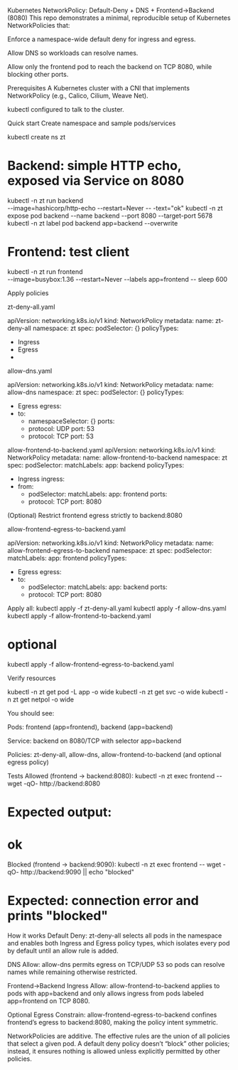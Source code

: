 Kubernetes NetworkPolicy: Default-Deny + DNS + Frontend→Backend (8080)
This repo demonstrates a minimal, reproducible setup of Kubernetes NetworkPolicies that:

Enforce a namespace-wide default deny for ingress and egress.

Allow DNS so workloads can resolve names.

Allow only the frontend pod to reach the backend on TCP 8080, while blocking other ports.

Prerequisites
A Kubernetes cluster with a CNI that implements NetworkPolicy (e.g., Calico, Cilium, Weave Net).

kubectl configured to talk to the cluster.

Quick start
Create namespace and sample pods/services


kubectl create ns zt

# Backend: simple HTTP echo, exposed via Service on 8080
kubectl -n zt run backend \
  --image=hashicorp/http-echo --restart=Never -- -text="ok"
kubectl -n zt expose pod backend --name backend --port 8080 --target-port 5678
kubectl -n zt label pod backend app=backend --overwrite

# Frontend: test client
kubectl -n zt run frontend \
  --image=busybox:1.36 --restart=Never --labels app=frontend -- sleep 600

Apply policies

zt-deny-all.yaml

apiVersion: networking.k8s.io/v1
kind: NetworkPolicy
metadata:
  name: zt-deny-all
  namespace: zt
spec:
  podSelector: {}
  policyTypes:
  - Ingress
  - Egress
  - 
allow-dns.yaml

apiVersion: networking.k8s.io/v1
kind: NetworkPolicy
metadata:
  name: allow-dns
  namespace: zt
spec:
  podSelector: {}
  policyTypes:
  - Egress
  egress:
  - to:
    - namespaceSelector: {}
    ports:
    - protocol: UDP
      port: 53
    - protocol: TCP
      port: 53
      
allow-frontend-to-backend.yaml
apiVersion: networking.k8s.io/v1
kind: NetworkPolicy
metadata:
  name: allow-frontend-to-backend
  namespace: zt
spec:
  podSelector:
    matchLabels:
      app: backend
  policyTypes:
  - Ingress
  ingress:
  - from:
    - podSelector:
        matchLabels:
          app: frontend
    ports:
    - protocol: TCP
      port: 8080

(Optional) Restrict frontend egress strictly to backend:8080

allow-frontend-egress-to-backend.yaml

apiVersion: networking.k8s.io/v1
kind: NetworkPolicy
metadata:
  name: allow-frontend-egress-to-backend
  namespace: zt
spec:
  podSelector:
    matchLabels:
      app: frontend
  policyTypes:
  - Egress
  egress:
  - to:
    - podSelector:
        matchLabels:
          app: backend
    ports:
    - protocol: TCP
      port: 8080
      
Apply all:
kubectl apply -f zt-deny-all.yaml
kubectl apply -f allow-dns.yaml
kubectl apply -f allow-frontend-to-backend.yaml
# optional
kubectl apply -f allow-frontend-egress-to-backend.yaml

Verify resources

kubectl -n zt get pod -L app -o wide
kubectl -n zt get svc -o wide
kubectl -n zt get netpol -o wide

You should see:

Pods: frontend (app=frontend), backend (app=backend)

Service: backend on 8080/TCP with selector app=backend

Policies: zt-deny-all, allow-dns, allow-frontend-to-backend (and optional egress policy)

Tests
Allowed (frontend → backend:8080):
kubectl -n zt exec frontend -- wget -qO- http://backend:8080
# Expected output:
# ok

Blocked (frontend → backend:9090):
kubectl -n zt exec frontend -- wget -qO- http://backend:9090 || echo "blocked"
# Expected: connection error and prints "blocked"


How it works
Default Deny: zt-deny-all selects all pods in the namespace and enables both Ingress and Egress policy types, which isolates every pod by default until an allow rule is added.

DNS Allow: allow-dns permits egress on TCP/UDP 53 so pods can resolve names while remaining otherwise restricted.

Frontend→Backend Ingress Allow: allow-frontend-to-backend applies to pods with app=backend and only allows ingress from pods labeled app=frontend on TCP 8080.

Optional Egress Constrain: allow-frontend-egress-to-backend confines frontend’s egress to backend:8080, making the policy intent symmetric.

NetworkPolicies are additive. The effective rules are the union of all policies that select a given pod. A default deny policy doesn’t “block” other policies; instead, it ensures nothing is allowed unless explicitly permitted by other policies.
